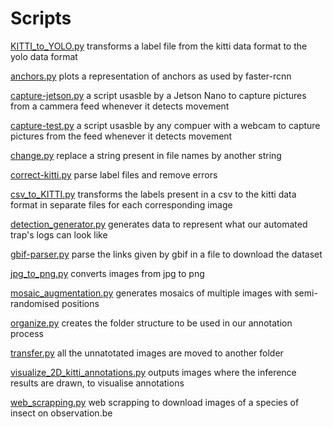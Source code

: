# Scripts

[KITTI_to_YOLO.py](KITTI_to_YOLO.py) transforms a label file from the kitti data format to the yolo data format

[anchors.py](anchors.py) plots a representation of anchors as used by faster-rcnn

[capture-jetson.py](capture-jetson.py) a script usasble by a Jetson Nano to capture pictures from a cammera feed whenever it detects movement

[capture-test.py](capture-test.py) a script usasble by any compuer with a webcam to capture pictures from the feed whenever it detects movement

[change.py](change.py) replace a string present in file names by another string

[correct-kitti.py](correct-kitti.py) parse label files and remove errors

[csv_to_KITTI.py](csv_to_KITTI.py) transforms the labels present in a csv to the kitti data format in separate files for each corresponding image

[detection_generator.py](detection_generator.py) generates data to represent what our automated trap's logs can look like

[gbif-parser.py](gbif-parser.py) parse the links given by gbif in a file to download the dataset

[jpg_to_png.py](jpg_to_png.py) converts images from jpg to png

[mosaic_augmentation.py](mosaic_augmentation.py) generates mosaics of multiple images with semi-randomised positions

[organize.py](organize.py) creates the folder structure to be used in our annotation process

[transfer.py](transfer.py) all the unnatotated images are moved to another folder

[visualize_2D_kitti_annotations.py](visualize_2D_kitti_annotations.py) outputs images where the inference results are drawn, to visualise annotations

[web_scrapping.py](web_scrapping.py) web scrapping to download images of a species of insect on observation.be
